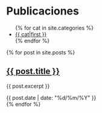 # Publicaciones

<ul>
{% for cat in site.categories %}
    <li><a href="{{ cat.url }}">{{ cat|first }}</a></li>
{% endfor %}
</ul>

{% for post in site.posts %}
  <article>
    <h2><a href="{{ post.url }}">{{ post.title }}</a></h2>
    <p>{{ post.excerpt }}</p> 
    <time datetime="{{ post.date | date: "%Y-%m-%d" }}">{{ post.date | date: "%d/%m/%Y" }}</time>
  </article>
{% endfor %}